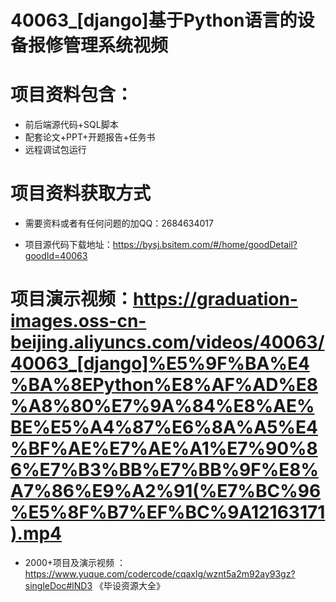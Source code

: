 
 #  40063_[django]基于Python语言的设备报修管理系统视频
 
 #  项目资料包含：
 *  前后端源代码+SQL脚本
 *  配套论文+PPT+开题报告+任务书
 *  远程调试包运行

 #  项目资料获取方式
 *  需要资料或者有任何问题的加QQ：2684634017

 *  项目源代码下载地址：https://bysj.bsitem.com/#/home/goodDetail?goodId=40063
   
 #  项目演示视频：https://graduation-images.oss-cn-beijing.aliyuncs.com/videos/40063/40063_[django]%E5%9F%BA%E4%BA%8EPython%E8%AF%AD%E8%A8%80%E7%9A%84%E8%AE%BE%E5%A4%87%E6%8A%A5%E4%BF%AE%E7%AE%A1%E7%90%86%E7%B3%BB%E7%BB%9F%E8%A7%86%E9%A2%91(%E7%BC%96%E5%8F%B7%EF%BC%9A12163171).mp4
          
 *  2000+项目及演示视频 ：https://www.yuque.com/codercode/cqaxlg/wznt5a2m92ay93gz?singleDoc#lND3 《毕设资源大全》
   
